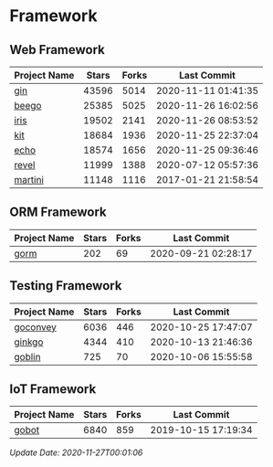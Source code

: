 # Framework

## Web Framework
| Project Name | Stars | Forks | Last Commit |
| ------------ | ----- | ----- | ----------- |
| [gin](https://github.com/gin-gonic/gin) | 43596 | 5014 | 2020-11-11 01:41:35 |
| [beego](https://github.com/astaxie/beego) | 25385 | 5025 | 2020-11-26 16:02:56 |
| [iris](https://github.com/kataras/iris) | 19502 | 2141 | 2020-11-26 08:53:52 |
| [kit](https://github.com/go-kit/kit) | 18684 | 1936 | 2020-11-25 22:37:04 |
| [echo](https://github.com/labstack/echo) | 18574 | 1656 | 2020-11-25 09:36:46 |
| [revel](https://github.com/revel/revel) | 11999 | 1388 | 2020-07-12 05:57:36 |
| [martini](https://github.com/go-martini/martini) | 11148 | 1116 | 2017-01-21 21:58:54 |

## ORM Framework
| Project Name | Stars | Forks | Last Commit |
| ------------ | ----- | ----- | ----------- |
| [gorm](https://github.com/jinzhu/gorm) | 202 | 69 | 2020-09-21 02:28:17 |

## Testing Framework
| Project Name | Stars | Forks | Last Commit |
| ------------ | ----- | ----- | ----------- |
| [goconvey](https://github.com/smartystreets/goconvey) | 6036 | 446 | 2020-10-25 17:47:07 |
| [ginkgo](https://github.com/onsi/ginkgo) | 4344 | 410 | 2020-10-13 21:46:36 |
| [goblin](https://github.com/franela/goblin) | 725 | 70 | 2020-10-06 15:55:58 |

## IoT Framework
| Project Name | Stars | Forks | Last Commit |
| ------------ | ----- | ----- | ----------- |
| [gobot](https://github.com/hybridgroup/gobot) | 6840 | 859 | 2019-10-15 17:19:34 |

*Update Date: 2020-11-27T00:01:06*
